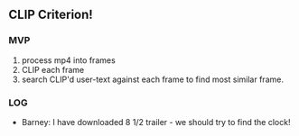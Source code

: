 ## CLIP Criterion!

### MVP

1. process mp4 into frames
2. CLIP each frame
3. search CLIP'd user-text against each frame to find most similar frame.


### LOG

- Barney: I have downloaded 8 1/2 trailer - we should try to find the clock!
